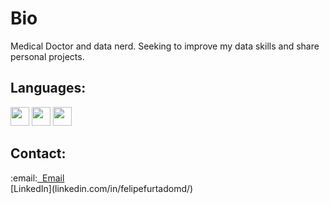 <h1>Bio</h1>
Medical Doctor and data nerd. Seeking to improve my data skills and share personal projects.
<br><h2>Languages:</h2>
<img src="https://cdn.jsdelivr.net/gh/devicons/devicon/icons/r/r-original.svg" width="30" height="30"/>
<img src="https://cdn.jsdelivr.net/gh/devicons/devicon/icons/python/python-original.svg" width="30" height="30"/>
<img src="https://cdn.jsdelivr.net/gh/devicons/devicon/icons/javascript/javascript-original.svg" width="30" height="30"/>
<h2>Contact:</h2>
:email:<a href="mailto:ffurtado1@mgh.harvard.edu?subject=Cool GitHub Profile!">&nbsp Email  </a>  
<br>
[LinkedIn](linkedin.com/in/felipefurtadomd/)
<!---
Felipe-Furtado/Felipe-Furtado is a ✨ special ✨ repository because its `README.md` (this file) appears on your GitHub profile.
You can click the Preview link to take a look at your changes.
--->
